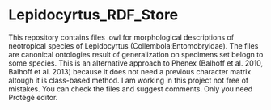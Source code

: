 # Lepidocyrtus_RDF_Store
This repository contains files .owl for morphological descriptions of neotropical species of Lepidocyrtus (Collembola:Entomobryidae). The files are canonical ontologies result of generalization on specimens set belogn to some species. This is an alternative approach to Phenex (Balhoff et al. 2010, Balhoff et al. 2013) because it does not need a previous character matrix altough it is class-based method.
I am working in this project not free of mistakes. You can check the files and suggest comments. Only you need Protégé editor. 
